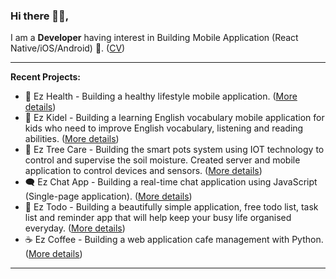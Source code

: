### Hi there 👋🏼,
I am a **Developer** having interest in Building Mobile Application (React Native/iOS/Android) 📱. ([CV](https://drive.google.com/file/d/1NUzlqL07E3JHV_PpdvgZ8A6lD4T-G1gO/))

---

**Recent Projects:**
- 💓 Ez Health - Building a healthy lifestyle mobile application. ([More details](https://github.com/ezratech/ezhealth))
- 📖 Ez Kidel - Building a learning English vocabulary mobile application for kids who need to improve English vocabulary, listening and reading abilities. ([More details](https://github.com/ezratech/ezkidel))
- 🌱 Ez Tree Care - Building the smart pots system using IOT technology to control and supervise the soil moisture. Created server and mobile application to control devices and sensors. ([More details](https://github.com/nguyensonhai/eztreecare))
- 🗨️ Ez Chat App - Building a real-time chat application using JavaScript (Single-page application). ([More details](https://github.com/nguyensonhai/ezchatapp))
- 📝 Ez Todo - Building a beautifully simple application, free todo list, task list and reminder app that will help keep your busy life organised everyday. ([More details](https://github.com/nguyensonhai/eztodo))
- ☕ Ez Coffee - Building a web application cafe management with Python. ([More details](https://github.com/nguyensonhai/ezcoffee))

---

